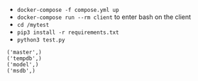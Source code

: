 - `docker-compose -f compose.yml up`
- `docker-compose run --rm client` to enter bash on the client
- `cd /mytest`
- `pip3 install -r requirements.txt`
- `python3 test.py`

```
('master',)
('tempdb',)
('model',)
('msdb',)
```